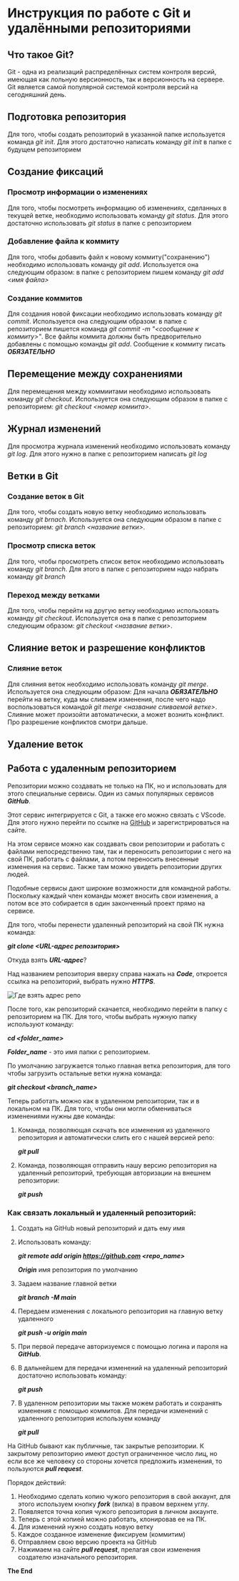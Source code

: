 # Инструкция по работе с Git и удалёнными репозиториями

## Что такое Git?

Git - одна из реализаций распределённых систем контроля версий, имеющая как лольную версионность, так и версионность на сервере. Git является самой популярной системой контроля версий на сегодняшний день.

## Подготовка репозитория
Для того, чтобы создать репозиторий в указанной папке используется команда *git init*. Для этого достаточно написать команду *git init* в папке с будущем репозиторием

## Создание фиксаций
### Просмотр информации о изменениях

Для того, чтобы посмотреть информацию об изменениях, сделанных в текущей ветке, необходимо использовать команду *git status*. Для этого достаточно использовать *git status* в папке с репозиторием

### Добавление файла к коммиту
Для того, чтобы добавить файл к новому коммиту("сохранению") необходимо использовать команду *git add*. Используется она следующим образом: в папке с репозиторием пишем команду *git add <имя файла>*

### Создание коммитов

Для создания новой фиксации необходимо использовать команду *git commit*. Используется она следующим образом: в папке с репозиторием пишется команда *git commit -m "<сообщение к коммиту>"*. Все файлы коммита должны быть предворительно добавлены с помощью команды *git add*. Сообщение к коммиту писать ***ОБЯЗАТЕЛЬНО***

## Перемещение между сохранениями
Для перемещения между коммиитами необходимо использовать команду *git checkout*. Используется она следующим образом в папке с репозиторием: *git checkout <номер комиита>*.

## Журнал изменений
Для просмотра журнала изменений необходимо использовать команду *git log*. Для этого нужно в папке с репозиторием написать *git log*

## Ветки в Git
### Создание веток в Git
Для того, чтобы создать новую ветку необходимо использовать команду *git brnach*. Используется она следующим образом в папке с репозиторием: *git branch <название ветки>*.
### Просмотр списка веток
Для того, чтобы просмотреть список веток необходимо использовать команду *git branch*. Для этого в папке с репозиторием надо набрать команду *git branch*

### Переход между ветками
Для того, чтобы перейти на другую ветку необходимо использовать команду *git checkout*. Используется она в папке с репозиторием следующим образом: *git checkout <название ветки>*.

## Слияние веток и разрешение конфликтов
### Слияние веток
Для слияния веток необходимо использовать команду *git merge*. Используется она следующим образом: Для начала ***ОБЯЗАТЕЛЬНО*** перейти на ветку, куда мы сливаем изменения, после чего надо воспользоваться командой *git merge <название сливаемой ветке>*. Слияние может произойти автоматически, а может вознить конфликт. Про разрешение конфликтов смотри дальше.

## Удаление веток
## Работа с удаленным репозиторием
Репозитории можно создавать не только на ПК, но и использовать для этого специальные сервисы. Один из самых популярных сервисов *__GitHub__*.

Этот сервис интегрируется с Git, а также его можно связать с VScode. Для этого нужно перейти по ссылке на [GitHub](https://github.com/ "GitHub") и зарегистрироваться на сайте.

На этом сервисе можно как создавать свои репозитории и работать с файлами непосредственно там, так и переносить репозитории с него на свой ПК, работать с файлами, а потом переносить внесенные изменения на сервис. Также там можно увидеть репозитории других людей. 

Подобные сервисы дают широкие возможности для командной работы. Поскольку каждый член команды может вносить свои изменения, а потом все это собирается в один законченный проект прямо на сервисе.

Для того, чтобы перенести удаленный репозиторий на свой ПК нужна команда:

*__git clone <URL-адрес репозитория>__*

Откуда взять *__URL-адрес__*? 

Над названием репозитория вверху справа нажать на *__Code__*, откроется ссылка на репозиторий, выбрать нужно *__HTTPS__*.

![Где взять адрес репо](repo.png)

После того, как репозиторий скачается, необходимо перейти в папку с репозиторием на ПК. Для того, чтобы выбрать нужную папку используют команду:

*__cd <folder_name>__*

*__Folder_name__* - это имя папки с репозиторием.

По умолчанию загружается только главная ветка репозитория, для того чтобы загрузить остальные ветки нужна команда:

*__git checkout <branch_name>__*

Теперь работать можно как в удаленном репозитории, так и в локальном на ПК. Для того, чтобы они могли обмениваться изменениями нужны две команды:

1. Команда, позволяющая скачать все изменения из удаленного репозитория и автоматически слить его с нашей версией репо:

    *__git pull__*

2. Команда, позволяющая отправить нашу версию репозитория на удаленный репозиторий, требующая авторизации на внешнем репозитории:

    *__git push__*

### __Как связать локальный и удаленный репозиторий:__

1. Создать на GitHub новый репозиторий и дать ему имя

2. Использовать команду:

   *__git remote add origin https://github.com <repo_name>__*

   *__Origin__* имя репозитория по умолчанию

3. Задаем название главной ветки

   *__git branch -M main__*

4. Передаем изменения с локального репозитория на главную ветку удаленного


   *__git push -u origin main__*

5. При первой передаче авторизуемся с помощью логина и пароля на *__GitHub__*.

6. В дальнейшем для передачи изменений на удаленный репозиторий достаточно использовать команду:

    *__git push__*

7. В удаленном репозитории мы также можем работать и сохранять изменения с помощью коммитов. Для передачи изменений с удаленного репозитория используем команду

    *__git pull__*

На GitHub бывают как публичные, так закрытые репозитории. К закрытому репозиторию имеют доступ ограниченное число лиц, но если все же человеку со стороны хочется предложить изменения, то пользуются *__pull request__*.

Порядок действий:

1. Необходимо сделать копию чужого репозитория в свой аккаунт, для этого используем кнопку *__fork__* (вилка) в правом верхнем углу.
2. Появляется точна копия чужого репозитория в личном аккаунте.
3. Теперь с этой копией можно работать, клонировав  ее на ПК.
4. Для изменений нужно создать новую ветку
5. Каждое созданное изменение фиксируем (коммитим)
6. Отправляем свою версию проекта на GitHub
7. Нажимаем на сайте *__pull request__*, прелагая свои изменения создателю изначального репозитория.

**The End**

